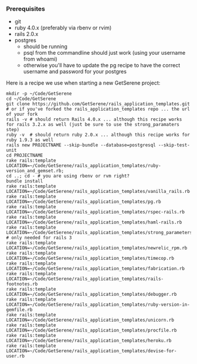 ### Prerequisites
* git
* ruby 4.0.x (preferably via rbenv or rvim)
* rails 2.0.x
* postgres
  * should be running
  * psql from the commandline should just work (using your username from whoami)
  * otherwise you'll have to update the pg recipe to have the correct username and password for your postgres

Here is a recipe we use when starting a new GetSerene project:
````
mkdir -p ~/Code/GetSerene
cd ~/Code/GetSerene
git clone https://github.com/GetSerene/rails_application_templates.git # or if you've forked the rails_application_templates repo ... the url of your fork
rails -v # should return Rails 4.0.x ... although this recipe works for rails 3.2.x as well (just be sure to use the strong_paramaters step)
ruby -v  # should return ruby 2.0.x ... although this recipe works for ruby 1.9.3 as well
rails new PROJECTNAME --skip-bundle --database=postgresql --skip-test-unit
cd PROJECTNAME
rake rails:template LOCATION=~/Code/GetSerene/rails_application_templates/ruby-version_and_gemset.rb;
cd ..; cd - # you are using rbenv or rvm right?
bundle install
rake rails:template LOCATION=~/Code/GetSerene/rails_application_templates/vanilla_rails.rb
rake rails:template LOCATION=~/Code/GetSerene/rails_application_templates/pg.rb
rake rails:template LOCATION=~/Code/GetSerene/rails_application_templates/rspec-rails.rb
rake rails:template LOCATION=~/Code/GetSerene/rails_application_templates/haml-rails.rb
rake rails:template LOCATION=~/Code/GetSerene/rails_application_templates/strong_parameters.rb # only needed for rails 3
rake rails:template LOCATION=~/Code/GetSerene/rails_application_templates/newrelic_rpm.rb
rake rails:template LOCATION=~/Code/GetSerene/rails_application_templates/timecop.rb
rake rails:template LOCATION=~/Code/GetSerene/rails_application_templates/fabrication.rb
rake rails:template LOCATION=~/Code/GetSerene/rails_application_templates/rails-footnotes.rb
rake rails:template LOCATION=~/Code/GetSerene/rails_application_templates/debugger.rb
rake rails:template LOCATION=~/Code/GetSerene/rails_application_templates/ruby-version-in-gemfile.rb
rake rails:template LOCATION=~/Code/GetSerene/rails_application_templates/unicorn.rb
rake rails:template LOCATION=~/Code/GetSerene/rails_application_templates/procfile.rb
rake rails:template LOCATION=~/Code/GetSerene/rails_application_templates/heroku.rb
rake rails:template LOCATION=~/Code/GetSerene/rails_application_templates/devise-for-user.rb
````